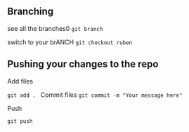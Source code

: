 ## Branching
see all the branches0
```git branch```

switch to your brANCH
```git checkout ruben```
## Pushing your changes to the repo
Add files

```git add . ```
Commit files
```git commit -m "Your message here"```

Push 

```git push```

